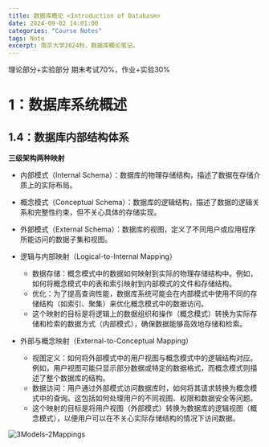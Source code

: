 ```yaml
---
title: 数据库概论 <Introduction of Database>
date: 2024-09-02 14:01:00
categories: "Course Notes"
tags: Note
excerpt: 南京大学2024秋，数据库概论笔记。
---
```


理论部分+实验部分
期末考试70%，作业+实验30%

# 1：数据库系统概述

## 1.4：数据库内部结构体系

**三级架构两种映射**

- 内部模式（Internal Schema）：数据库的物理存储结构，描述了数据在存储介质上的实际布局。
- 概念模式（Conceptual Schema）：数据库的逻辑结构，描述了数据的逻辑关系和完整性约束，但不关心具体的存储实现。
- 外部模式（External Schema）：数据库的视图，定义了不同用户或应用程序所能访问的数据子集和视图。

- 逻辑与内部映射（Logical-to-Internal Mapping）
  - 数据存储：概念模式中的数据如何映射到实际的物理存储结构中。例如，如何将概念模式中的表和索引映射到内部模式的文件和存储结构。
  - 优化：为了提高查询性能，数据库系统可能会在内部模式中使用不同的存储结构（如索引、聚集）来优化概念模式中的数据访问。
  - 这个映射的目标是将逻辑上的数据组织和操作（概念模式）转换为实际存储和检索的数据方式（内部模式），确保数据能够高效地存储和检索。
- 外部与概念映射（External-to-Conceptual Mapping）
  - 视图定义：如何将外部模式中的用户视图与概念模式中的逻辑结构对应。例如，用户视图可能只显示部分数据或特定的数据格式，而概念模式则描述了整个数据库的结构。
  - 数据访问：用户通过外部模式访问数据库时，如何将其请求转换为概念模式中的查询。这包括如何处理用户的不同视图、权限和数据安全等问题。
  - 这个映射的目标是将用户视图（外部模式）转换为数据库的逻辑视图（概念模式），以便用户可以在不关心实际存储结构的情况下访问数据。

![3Models-2Mappings](\../imgs/Intro-of-Database/3Models-2Mappings.png)